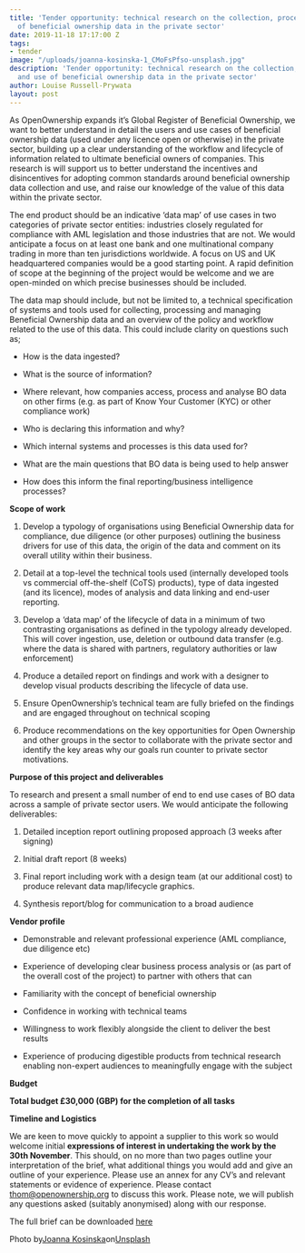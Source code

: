```yaml
---
title: 'Tender opportunity: technical research on the collection, processing and use
  of beneficial ownership data in the private sector'
date: 2019-11-18 17:17:00 Z
tags:
- tender
image: "/uploads/joanna-kosinska-1_CMoFsPfso-unsplash.jpg"
description: 'Tender opportunity: technical research on the collection, processing
  and use of beneficial ownership data in the private sector'
author: Louise Russell-Prywata
layout: post
---
```


As OpenOwnership expands it’s Global Register of Beneficial Ownership, we want to better understand in detail the users and use cases of beneficial ownership data (used under any licence open or otherwise) in the private sector, building up a clear understanding of the workflow and lifecycle of information related to ultimate beneficial owners of companies. This research is will support us to better understand the incentives and disincentives for adopting common standards around beneficial ownership data collection and use, and raise our knowledge of the value of this data within the private sector.

The end product should be an indicative ‘data map’ of use cases in two categories of private sector entities: industries closely regulated for compliance with AML legislation and those industries that are not. We would anticipate a focus on at least one bank and one multinational company trading in more than ten jurisdictions worldwide. A focus on US and UK headquartered companies would be a good starting point.  A rapid definition of scope at the beginning of the project would be welcome and we are open-minded on which precise businesses should be included.

The data map should include, but not be limited to, a technical specification of systems and tools used for collecting, processing and managing Beneficial Ownership data and an overview of the policy and workflow related to the use of this data. This could include clarity on questions such as;

* How is the data ingested?

* What is the source of information?

* Where relevant, how companies access, process and analyse BO data on other firms (e.g. as part of Know Your Customer (KYC) or other compliance work)

* Who is declaring this information and why?

* Which internal systems and processes is this data used for?

* What are the main questions that BO data is being used to help answer

* How does this inform the final reporting/business intelligence processes?

**Scope of work**

1. Develop a typology of organisations using Beneficial Ownership data for compliance, due diligence (or other purposes) outlining the business drivers for use of this data, the origin of the data and comment on its overall utility within their business.

2. Detail at a top-level the technical tools used (internally developed tools vs commercial off-the-shelf (CoTS) products), type of data ingested (and its licence), modes of analysis and data linking and end-user reporting.

3. Develop a ‘data map’ of the lifecycle of data in a minimum of two contrasting organisations as defined in the typology already developed. This will cover ingestion, use, deletion or outbound data transfer (e.g. where the data is shared with partners, regulatory authorities or law enforcement)

4. Produce a detailed report on findings and work with a designer to develop visual products describing the lifecycle of data use.

5. Ensure OpenOwnership’s technical team are fully briefed on the findings and are engaged throughout on technical scoping

6. Produce recommendations on the key opportunities for Open Ownership and other groups in the sector to collaborate with the private sector and identify the key areas why our goals run counter to private sector motivations.

**Purpose of this project and deliverables**

To research and present a small number of end to end use cases of BO data across a sample of private sector users. We would anticipate the following deliverables:

1. Detailed inception report outlining proposed approach (3 weeks after signing)

2. Initial draft report (8 weeks)

3. Final report including work with a design team (at our additional cost) to produce relevant data map/lifecycle graphics.

4. Synthesis report/blog for communication to a broad audience

**Vendor profile**

* Demonstrable and relevant professional experience (AML compliance, due diligence etc)

* Experience of developing clear business process analysis or (as part of the overall cost of the project) to partner with others that can

* Familiarity with the concept of beneficial ownership

* Confidence in working with technical teams

* Willingness to work flexibly alongside the client to deliver the best results

* Experience of producing digestible products from technical research enabling non-expert audiences to meaningfully engage with the subject

**Budget**

**Total budget £30,000 (GBP) for the completion of all tasks**

**Timeline and Logistics**

We are keen to move quickly to appoint a supplier to this work so would welcome initial **expressions of interest in undertaking the work by the 30th November**. This should, on no more than two pages outline your interpretation of the brief, what additional things you would add and give an outline of your experience. Please use an annex for any CV’s and relevant statements or evidence of experience. Please contact
[thom@openownership.org](mailto:thom@openownership.org) to discuss this work. Please note, we will publish any questions asked (suitably anonymised) along with our response.

The full brief can be downloaded [here](http:///openownership.org/uploads/20190810PrivateSectorBO_DataUse%20(1).pdf)

Photo by[Joanna Kosinska](https://unsplash.com/@joannakosinska?utm_source=unsplash&utm_medium=referral&utm_content=creditCopyText)on[Unsplash](https://unsplash.com/s/photos/work?utm_source=unsplash&utm_medium=referral&utm_content=creditCopyText)